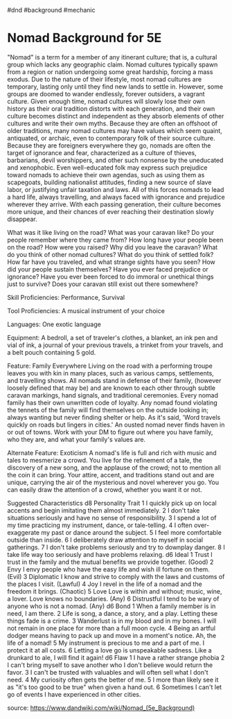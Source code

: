 #dnd #background #mechanic
# Nomad Background for 5E

"Nomad" is a term for a member of any itinerant culture; that is, a cultural group which lacks any geographic claim. Nomad cultures typically spawn from a region or nation undergoing some great hardship, forcing a mass exodus. Due to the nature of their lifestyle, most nomad cultures are temporary, lasting only until they find new lands to settle in. However, some groups are doomed to wander endlessly, forever outsiders, a vagrant culture. Given enough time, nomad cultures will slowly lose their own history as their oral tradition distorts with each generation, and their own culture becomes distinct and independent as they absorb elements of other cultures and write their own myths. Because they are often an offshoot of older traditions, many nomad cultures may have values which seem quaint, antiquated, or archaic, even to contemporary folk of their source culture. Because they are foreigners everywhere they go, nomads are often the target of ignorance and fear, characterized as a culture of thieves, barbarians, devil worshippers, and other such nonsense by the uneducated and xenophobic. Even well-educated folk may express such prejudice toward nomads to achieve their own agendas, such as using them as scapegoats, building nationalist attitudes, finding a new source of slave labor, or justifying unfair taxation and laws. All of this forces nomads to lead a hard life, always travelling, and always faced with ignorance and prejudice wherever they arrive. With each passing generation, their culture becomes more unique, and their chances of ever reaching their destination slowly disappear.

What was it like living on the road? What was your caravan like? Do your people remember where they came from? How long have your people been on the road? How were you raised? Why did you leave the caravan? What do you think of other nomad cultures? What do you think of settled folk? How far have you traveled, and what strange sights have you seen? How did your people sustain themselves? Have you ever faced prejudice or ignorance? Have you ever been forced to do immoral or unethical things just to survive? Does your caravan still exist out there somewhere?

Skill Proficiencies: Performance, Survival

Tool Proficiencies: A musical instrument of your choice

Languages: One exotic language

Equipment: A bedroll, a set of traveler's clothes, a blanket, an ink pen and vial of ink, a journal of your previous travels, a trinket from your travels, and a belt pouch containing 5 gold.

Feature: Family Everywhere
Living on the road with a performing troupe leaves you with kin in many places, such as various camps, settlements, and travelling shows. All nomads stand in defense of their family, (however loosely defined that may be) and are known to each other through subtle caravan markings, hand signals, and traditional ceremonies. Every nomad family has their own unwritten code of loyalty. Any nomad found violating the tennets of the family will find themselves on the outside looking in; always wanting but never finding shelter or help. As it's said, 'Word travels quickly on roads but lingers in cities.' An ousted nomad never finds haven in or out of towns. Work with your DM to figure out where you have family, who they are, and what your family's values are.

Alternate Feature: Exoticism
A nomad's life is full and rich with music and tales to mesmerize a crowd. You live for the refinement of a tale, the discovery of a new song, and the applause of the crowd; not to mention all the coin it can bring. Your attire, accent, and traditions stand out and are unique, carrying the air of the mysterious and novel wherever you go. You can easily draw the attention of a crowd, whether you want it or not.

Suggested Characteristics
d8	Personality Trait
1	I quickly pick up on local accents and begin imitating them almost immediately.
2	I don't take situations seriously and have no sense of responsibility.
3	I spend a lot of my time practicing my instrument, dance, or tale-telling.
4	I often over-exaggerate my past or dance around the subject.
5	I feel more comfortable outside than inside.
6	I deliberately draw attention to myself in social gatherings.
7	I don't take problems seriously and try to downplay danger.
8	I take life way too seriously and have problems relaxing.
d6	Ideal
1	Trust I trust in the family and the mutual benefits we provide together. (Good)
2	Envy I envy people who have the easy life and wish ill fortune on them. (Evil)
3	Diplomatic I know and strive to comply with the laws and customs of the places I visit. (Lawful)
4	Joy I revel in the life of a nomad and the freedom it brings. (Chaotic)
5	Love Love is within and without; music, wine, a lover. Love knows no boundaries. (Any)
6	Distrustful I tend to be wary of anyone who is not a nomad. (Any)
d6	Bond
1	When a family member is in need, I am there.
2	Life is song, a dance, a story, and a play. Letting these things fade is a crime.
3	Wanderlust is in my blood and in my bones. I will not remain in one place for more than a full moon cycle.
4	Being an artful dodger means having to pack up and move in a moment's notice. Ah, the life of a nomad!
5	My instrument is precious to me and a part of me. I protect it at all costs.
6	Letting a love go is unspeakable sadness. Like a drunkard to ale, I will find it again!
d6	Flaw
1	I have a rather strange phobia
2	I can't bring myself to save another who I don't believe would return the favor.
3	I can't be trusted with valuables and will often sell what I don't need.
4	My curiosity often gets the better of me.
5	I more than likely see it as "it's too good to be true" when given a hand out.
6	Sometimes I can't let go of events I have experienced in other cities.

source: https://www.dandwiki.com/wiki/Nomad_(5e_Background)
